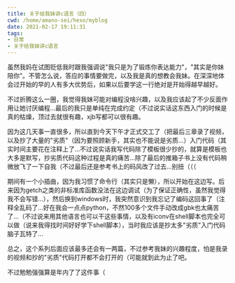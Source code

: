```yaml
---
title: 关于给我妹讲c语言（四）
cwd: /home/amano-sei/hexo/myblog
date: 2021-02-17 19:11:31
tags:
- 日常
- 关于给我妹讲c语言
---
```


虽然我妈在试图贬低我时跟我强调说"我只是为了锻炼你表达能力"，"其实是你妹陪你"。不管怎么说，答应的事情要做完，以及我是真的想教会我妹。在深深地体会过开始的早的人有多大优势后，如果以后要学这一行绝对是开始得越早越好。

不过折腾这么一圈，我觉得我妹可能对编程没啥兴趣，以及我应该起了不少反面作用让她讨厌编程...最后的我只是单纯在完成约定（不过说实话这东西入门的时候是真的枯燥，顶过去就很有趣，xjb写都可以很有趣。

因为这几天事一直很多，所以直到今天下午才正式交工了（把最后三章录了视频，以及抄了大量的"劣质"（因为要照顾新手，其实也不能说是劣质...）入门代码（其实时间主要花在注释上了...不过说实话我写代码除了模板很少抄的，就算是模板也大多是默写，抄劣质代码这种过程是真的痛苦...除了最后的推箱子书上没有代码稍微放飞了一下自我（不过最后还是参考书上的码风改了过去...别扭（（（

期间有一个小插曲，因为我习惯了命令行（其实只是懒），所以开始在这边写。后来因为getch之类的非标准库函数没法在这边调试（为了保证正确性，虽然我觉得我不会写错...），然后换到windows时，我突然意识到我忘记了编码这回事了（注释全乱码了...好在我会一点点python，不然100多个文件手动改成gbk也太痛苦了...（不过说来用其他语言也可以干这些事情，以及有iconv在shell脚本也完全可以做（说来我得找时间好好学下shell脚本），当时我应该是抄太多"劣质"入门代码脑子瓦特了...

总之，这个系列后面应该最多还会有一两篇，不过参考我妹的兴趣程度，怕是我录的视频和抄的"劣质"代码打开都不会打开的（可能就到此为止了吧。

不过勉勉强强算是年内了了这件事（


